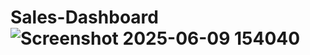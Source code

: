 # Sales-Dashboard![Screenshot 2025-06-09 154040](https://github.com/user-attachments/assets/ae1ffe46-53ba-483c-ae71-4e18c6464a38)
